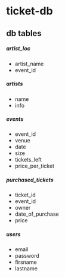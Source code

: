 ticket-db
=========


db tables
---------
##### artist_loc
- artist_name
- event_id

##### artists
- name
- info

##### events
- event_id
- venue
- date
- size
- tickets_left
- price_per_ticket

##### purchased_tickets
- ticket_id
- event_id
- owner
- date_of_purchase
- price

##### users
- email
- password
- firsname
- lastname
